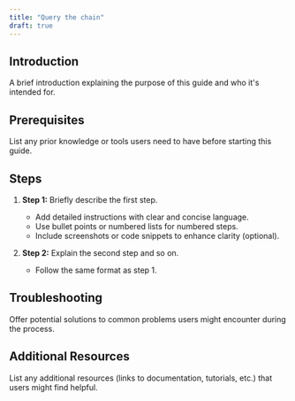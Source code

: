 ```yaml
---
title: "Query the chain"
draft: true
---
```


## Introduction

A brief introduction explaining the purpose of this guide and who it's intended for. 

## Prerequisites

List any prior knowledge or tools users need to have before starting this guide.

## Steps

1. **Step 1:** Briefly describe the first step.
    * Add detailed instructions with clear and concise language. 
    * Use bullet points or numbered lists for numbered steps.
    * Include screenshots or code snippets to enhance clarity (optional).

2. **Step 2:** Explain the second step and so on.
    * Follow the same format as step 1.

## Troubleshooting

Offer potential solutions to common problems users might encounter during the process.

## Additional Resources

List any additional resources (links to documentation, tutorials, etc.) that users might find helpful.

